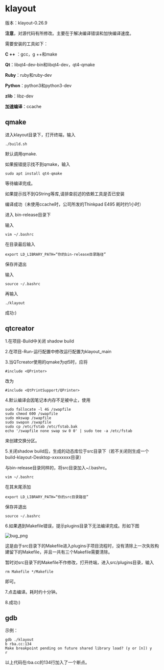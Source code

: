 # klayout

版本：klayout-0.26.9

**注意**，对源代码有所修改。主要在于解决编译错误和加快编译速度。

需要安装的工具如下：

**C ++** ：gcc，g ++和make

**Qt**：libqt4-dev-bin和libqt4-dev，qt4-qmake

**Ruby**：ruby和ruby-dev

**Python**：python3和python3-dev

**zlib**：libz-dev

**加速编译**：ccache

## qmake

进入klayout目录下，打开终端，输入

    ./build.sh

默认调用qmake.

如果报错提示找不到qmake，输入

    sudo apt install qt4-qmake

等待编译完成。

如果提示找不到QString等库,请排查前述的依赖工具是否已安装

编译成功（未使用ccache时，公司所发的Thinkpad E495 耗时约1小时）

进入 bin-release目录下

输入

    vim ~/.bashrc

在目录最后输入

    export LD_LIBRARY_PATH=“你的bin-release目录路径”

保存并退出

输入

    source ~/.bashrc

再输入

    ./klayout

成功:)

## qtcreator


1.在项目-Build中关闭 shadow build

2.在项目-Run-运行配置中修改运行配置为klayout_main

3.当QTcreator使用的qmake为qt5时，应将

    #include <QPrinter>
改为
    
    #include <QtPrintSupport/QPrinter>
    
    
4.默认编译会因笔记本内存不足被中止，使用

    sudo fallocate -l 4G /swapfile
    sudo chmod 600 /swapfile
    sudo mkswap /swapfile
    sudo swapon /swapfile
    sudo cp /etc/fstab /etc/fstab.bak
    echo '/swapfile none swap sw 0 0' | sudo tee -a /etc/fstab

来创建交换分区。

5.关闭shadow build后，生成的动态库位于src目录下（若不关闭则生成一个build-klayout-Desktop-xxxxxxxx目录）

与bin-release目录同样的，将src目录加入~/.bashrc。

    vim ~/.bashrc
  
在其末尾添加  

    export LD_LIBRARY_PATH=“你的src目录路径”

保存并退出

    source ~/.bashrc
  
6.如果遇到Makefile错误，提示plugins目录下无法编译完成。形如下图

![bug_png](https://github.com/stuartofmine/klayout/blob/master/klayout-0.26.9/bug.png)

这是由于src目录下的Makefile进入plugins子项目流程时，没有清除上一次失败构建留下的Makefile，并且一共有三个Makefile需要清除。

暂时对src目录下的Makefile不作修改，打开终端，进入src/plugins目录，输入

    rm Makefile */Makefile

即可。

7.点击编译。耗时约十分钟。

8.成功:)

## gdb

示例：

    gdb ./klayout
    b rba.cc:134
    Make breakpoint pending on future shared library load? (y or [n]) y
    r
    
以上代码在rba.cc的134行加入了一个断点。


